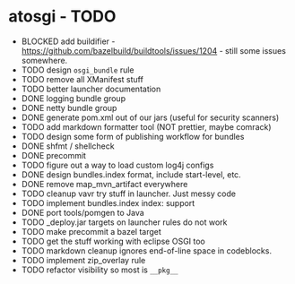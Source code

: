 # atosgi - TODO

- BLOCKED add buildifier - https://github.com/bazelbuild/buildtools/issues/1204 - still some issues somewhere.
- TODO design `osgi_bundle` rule
- TODO remove all XManifest stuff
- TODO better launcher documentation
- DONE logging bundle group
- DONE netty bundle group
- DONE generate pom.xml out of our jars (useful for security scanners)
- TODO add markdown formatter tool (NOT prettier, maybe comrack)
- TODO design some form of publishing workflow for bundles
- DONE shfmt / shellcheck
- DONE precommit
- TODO figure out a way to load custom log4j configs
- DONE design bundles.index format, include start-level, etc.
- DONE remove map\_mvn\_artifact everywhere
- TODO cleanup vavr try stuff in launcher. Just messy code
- TODO implement bundles.index index: support
- DONE port tools/pomgen to Java
- TODO \_deploy.jar targets on launcher rules do not work
- TODO make precommit a bazel target
- TODO get the stuff working with eclipse OSGI too
- TODO markdown cleanup ignores end-of-line space in codeblocks.
- TODO implement zip\_overlay rule
- TODO refactor visibility so most is `__pkg__`
